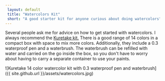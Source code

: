 ```yaml
---  
 layout: default
 title: "Watercolors Kit"
 short: "A good starter kit for anyone curious about doing watercolors"
---
```

Several people ask me for advice on how to get started with watercolors. I always recommend the [Kuretake kit.](http://amzn.to/2duYRNx) There is a good range of 14 colors in a compact box with space to mix more colors. Additionally, they include a 0.3 waterproof pen and a waterbrush. The waterbrush can be refilled with water and carried on the go inside the box, so you don't have to worry about having to carry a separate container to use your paints.

![Kuretake 14 color watercolor kit with 0.3 waterproof pen and waterbrush]({{ site.github.url }}/assets/watercolors.jpg)
